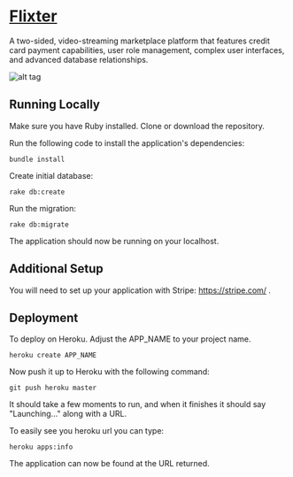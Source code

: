 # [Flixter](https://flixter-tyna-huynh.herokuapp.com/)
A two-sided, video-streaming marketplace platform that features credit card payment capabilities, user role management, complex user interfaces, and advanced database relationships.

![alt tag](https://user-images.githubusercontent.com/14388583/28288867-73a0e6de-6af5-11e7-8254-60bc56a0982d.png)

## Running Locally
Make sure you have Ruby installed.
Clone or download the repository.

Run the following code to install the application's dependencies:
```
bundle install
```
Create initial database:
```
rake db:create
```
Run the migration:
```
rake db:migrate
```

The application should now be running on your localhost.

## Additional Setup
You will need to set up your application with Stripe: https://stripe.com/ .

## Deployment
To deploy on Heroku. Adjust the APP_NAME to your project name.
```
heroku create APP_NAME
```
Now push it up to Heroku with the following command:
```
git push heroku master
```
It should take a few moments to run, and when it finishes it should say "Launching..." along with a URL.

To easily see you heroku url you can type:
```
heroku apps:info
```
The application can now be found at the URL returned.
